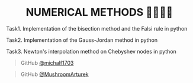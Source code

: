 
<h1 align="center">
  <br>
  <br>
NUMERICAL METHODS 🧮👨🏽‍💻
  <br>
</h1>
Task1. Implementation of the bisection method and the Falsi rule in python



Task2. Implementation of the Gauss-Jordan method in python

Task3. Newton's interpolation method on Chebyshev nodes in python

> GitHub [@michalf1703](https://github.com/michalf1703)

> GitHub [@MushroomArturek](https://github.com/MushroomArturek)

